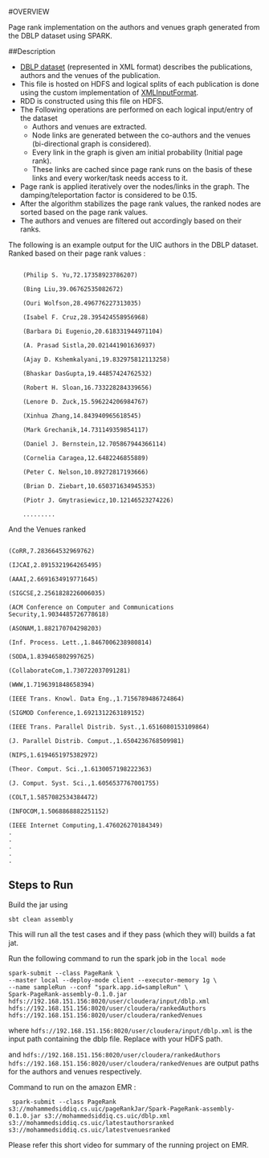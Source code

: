 #OVERVIEW

Page rank implementation on the authors and venues graph generated from the DBLP dataset using SPARK.

##Description

- [DBLP dataset]() (represented in XML format) describes the publications, authors and the venues of the publication.
- This file is hosted on HDFS and logical splits of each publication is done using the custom implementation of [XMLInputFormat]().
- RDD is constructed using this file on HDFS.
- The Following operations are performed on each logical input/entry of the dataset
    - Authors and venues are extracted.
    - Node links are generated between the co-authors and the venues (bi-directional graph is considered).
    - Every link in the graph is given am initial probability (Initial page rank).
    - These links are cached since page rank runs on the basis of these links and every worker/task needs access to it.
- Page rank is applied iteratively over the nodes/links in the graph. The damping/teleportation factor is considered to be 0.15.
- After the algorithm stabilizes the page rank values, the ranked nodes are sorted based on the page rank values.
- The authors and venues are filtered out accordingly based on their ranks.

The following is an example output for the UIC authors in the DBLP dataset. Ranked based on their page rank values :

```$xslt

    (Philip S. Yu,72.17358923786207)
    
    (Bing Liu,39.06762535082672)
    
    (Ouri Wolfson,28.496776227313035)
    
    (Isabel F. Cruz,28.395424558956968)
    
    (Barbara Di Eugenio,20.618331944971104)
    
    (A. Prasad Sistla,20.021441901636937)
    
    (Ajay D. Kshemkalyani,19.832975812113258)
    
    (Bhaskar DasGupta,19.44857424762532)
    
    (Robert H. Sloan,16.733228284339656)
    
    (Lenore D. Zuck,15.596224206984767)
    
    (Xinhua Zhang,14.843940965618545)
    
    (Mark Grechanik,14.731149359854117)
    
    (Daniel J. Bernstein,12.705867944366114)
    
    (Cornelia Caragea,12.6482246855889)
    
    (Peter C. Nelson,10.89272817193666)
    
    (Brian D. Ziebart,10.650371634945353)
    
    (Piotr J. Gmytrasiewicz,10.12146523274226)
    
    .........
```
    
    
   
And the Venues ranked 

```$xslt

(CoRR,7.283664532969762)

(IJCAI,2.8915321964265495)

(AAAI,2.6691634919771645)

(SIGCSE,2.2561828226006035)

(ACM Conference on Computer and Communications Security,1.9034485726778618)

(ASONAM,1.882170704298203)

(Inf. Process. Lett.,1.8467006238980814)

(SODA,1.839465802997625)

(CollaborateCom,1.730722037091281)

(WWW,1.7196391848658394)

(IEEE Trans. Knowl. Data Eng.,1.7156789486724864)

(SIGMOD Conference,1.6921312263189152)

(IEEE Trans. Parallel Distrib. Syst.,1.6516080153109864)

(J. Parallel Distrib. Comput.,1.6504236768509981)

(NIPS,1.6194651975382972)

(Theor. Comput. Sci.,1.6130057198222363)

(J. Comput. Syst. Sci.,1.6056537767001755)

(COLT,1.5857082534384472)

(INFOCOM,1.5068868882251152)

(IEEE Internet Computing,1.476026270184349)
.
.
.
.
.
``` 
    

## Steps to Run 

Build the jar using

````
sbt clean assembly
````

This will run all the test cases and if they pass (which they will) builds a fat jat.

Run the following command to run the spark job in the `local mode` 

```
spark-submit --class PageRank \
--master local --deploy-mode client --executor-memory 1g \
--name sampleRun --conf "spark.app.id=sampleRun" \
Spark-PageRank-assembly-0.1.0.jar hdfs://192.168.151.156:8020/user/cloudera/input/dblp.xml hdfs://192.168.151.156:8020/user/cloudera/rankedAuthors hdfs://192.168.151.156:8020/user/cloudera/rankedVenues
```
where `hdfs://192.168.151.156:8020/user/cloudera/input/dblp.xml` is the input path containing the dblp file. Replace with your HDFS path.

and `hdfs://192.168.151.156:8020/user/cloudera/rankedAuthors` `hdfs://192.168.151.156:8020/user/cloudera/rankedVenues`  are output paths for the authors and venues respectively.


Command to run on the amazon EMR :

```$xslt
 spark-submit --class PageRank s3://mohammedsiddiq.cs.uic/pageRankJar/Spark-PageRank-assembly-0.1.0.jar s3://mohammedsiddiq.cs.uic/dblp.xml s3://mohammedsiddiq.cs.uic/latestauthorsranked s3://mohammedsiddiq.cs.uic/latestvenuesranked
```

Please refer this short video for summary of the running project on EMR.